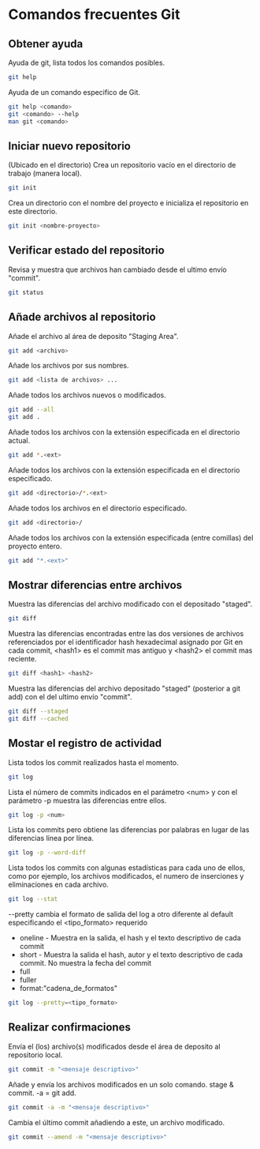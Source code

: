 # Comandos frecuentes Git

## Obtener ayuda

Ayuda de git, lista todos los comandos posibles.
```bash
git help
```

Ayuda de un comando especifico de Git.
```bash
git help <comando>
git <comando> --help
man git <comando>
```

## Iniciar nuevo repositorio

(Ubicado en el directorio) Crea un repositorio vacío en el directorio de trabajo (manera local).
```bash
git init
```

Crea un directorio con el nombre del proyecto e inicializa el repositorio en este directorio.
```bash
git init <nombre-proyecto>
```

## Verificar estado del repositorio

Revisa y muestra que archivos han cambiado desde el ultimo envío "commit".
```bash
git status
```

## Añade archivos al repositorio

Añade el archivo al área de deposito "Staging Area".
```bash
git add <archivo>
```

Añade los archivos por sus nombres.
```bash
git add <lista de archivos> ...
```

Añade todos los archivos nuevos o modificados.
```bash
git add --all
git add .
```

Añade todos los archivos con la extensión especificada en el directorio actual.
```bash
git add *.<ext>
```

Añade todos los archivos con la extensión especificada en el directorio especificado.
```bash
git add <directorio>/*.<ext>
```

Añade todos los archivos en el directorio especificado.
```bash
git add <directorio>/
```

Añade todos los archivos con la extensión especificada (entre comillas) del proyecto entero.
```bash
git add "*.<ext>"
```

## Mostrar diferencias entre archivos

Muestra las diferencias del archivo modificado con el depositado "staged".
```bash
git diff
```

Muestra las diferencias encontradas entre las dos versiones de archivos referenciados por el identificador hash hexadecimal asignado por Git en cada commit, \<hash1\> es el commit mas antiguo y \<hash2\> el commit mas reciente.
```bash
git diff <hash1> <hash2>
```

Muestra las diferencias del archivo depositado "staged" (posterior a git add) con el del ultimo envío "commit".
```bash
git diff --staged
git diff --cached
```

## Mostar el registro de actividad

Lista todos los commit realizados hasta el momento.
```bash
git log
```

Lista el número de commits indicados en el parámetro \<num\> y con el parámetro -p muestra las diferencias entre ellos.
```bash
git log -p <num>
```

Lista los commits pero obtiene las diferencias por palabras en lugar de las diferencias línea por línea.
```bash
git log -p --word-diff
```

Lista todos los commits con algunas estadísticas para cada uno de ellos, como por ejemplo, los archivos modificados, el numero de inserciones y eliminaciones en cada archivo.
```bash
git log --stat
```

--pretty cambia el formato de salida del log a otro diferente al default especificando el <tipo_formato> requerido
- oneline - Muestra en la salida, el hash y el texto descriptivo de cada commit
- short - Muestra la salida el hash, autor y el texto descriptivo de cada commit. No muestra la fecha del commit
- full
- fuller
- format:"cadena_de_formatos"
```bash
git log --pretty=<tipo_formato>
```

## Realizar confirmaciones

Envía el (los) archivo(s) modificados desde el área de deposito al repositorio local.
```bash
git commit -m "<mensaje descriptivo>"
```

Añade y envía los archivos modificados en un solo comando. stage & commit. -a = git add.
```bash
git commit -a -m "<mensaje descriptivo>"
```

Cambia el último commit añadiendo a este, un archivo modificado.
```bash
git commit --amend -m "<mensaje descriptivo>"
```
